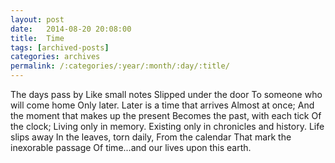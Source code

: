 ```yaml
---
layout: post
date:	2014-08-20 20:08:00
title:  Time
tags: [archived-posts]
categories: archives
permalink: /:categories/:year/:month/:day/:title/
---
```

The days pass by
Like small notes
Slipped under the door
To someone who will come home
Only later.
Later is a time that arrives 
Almost at once;
And the moment that makes up the present
Becomes the past, with each tick
Of the clock;
Living only in memory.
Existing only in chronicles and history.
Life slips away
In the leaves, torn daily,
From the calendar
That mark the inexorable passage
Of time...and our lives upon this earth.
